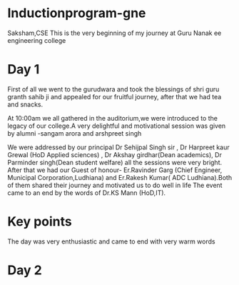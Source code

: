 # Inductionprogram-gne
Saksham,CSE
This is the very beginning of my journey at Guru Nanak ee engineering college
# Day 1
First of all we went to the gurudwara and took the blessings of shri guru granth sahib ji and appealed for our fruitful journey, after that we had tea and snacks.

At 10:00am we all gathered in the auditorium,we were introduced to the legacy of our college.A very delightful and motivational session was given by alumni -sangam arora and arshpreet singh 

We were addressed by our principal Dr Sehijpal Singh sir , Dr Harpreet kaur Grewal (HoD Applied sciences) , Dr Akshay girdhar(Dean academics), Dr Parminder singh(Dean student welfare) all the sessions were very bright.
After that we had our Guest of honour- Er.Ravinder Garg (Chief Engineer, Municipal Corporation,Ludhiana) and Er.Rakesh Kumar( ADC Ludhiana).Both of them shared their journey and motivated us to do well in life
The event came to an end by the words of Dr.KS Mann (HoD,IT).
# Key points
The day was very enthusiastic and came to end with very warm words
# Day 2

